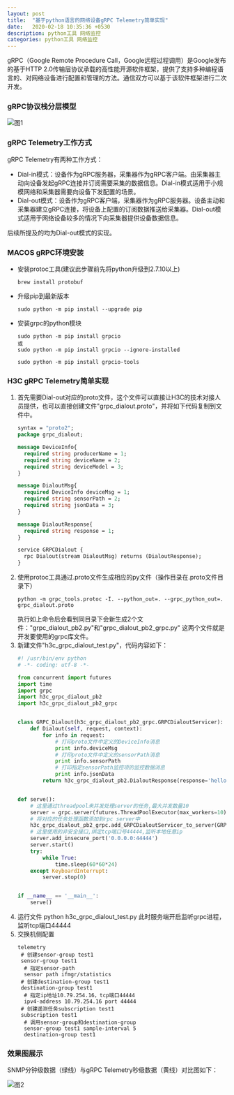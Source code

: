 ```yaml
---
layout: post
title:  "基于python语言的网络设备gRPC Telemetry简单实现"
date:   2020-02-18 10:35:36 +0530
description: python工具 网络监控
categories: python工具 网络监控
---
```


gRPC（Google Remote Procedure Call，Google远程过程调用）是Google发布的基于HTTP 2.0传输层协议承载的高性能开源软件框架，提供了支持多种编程语言的、对网络设备进行配置和管理的方法。通信双方可以基于该软件框架进行二次开发。  

### gRPC协议栈分层模型  

![图1](https://cdn.img.wenhairu.com/images/2020/02/18/mugNG.png "图1")

### gRPC Telemetry工作方式  
gRPC Telemetry有两种工作方式：  
* Dial-in模式：设备作为gRPC服务器，采集器作为gRPC客户端。由采集器主动向设备发起gRPC连接并订阅需要采集的数据信息。Dial-in模式适用于小规模网络和采集器需要向设备下发配置的场景。
* Dial-out模式：设备作为gRPC客户端，采集器作为gRPC服务器。设备主动和采集器建立gRPC连接，将设备上配置的订阅数据推送给采集器。Dial-out模式适用于网络设备较多的情况下向采集器提供设备数据信息。

后续所提及的均为Dial-out模式的实现。

### MACOS gRPC环境安装  
* 安装protoc工具(建议此步骤前先将python升级到2.7.10以上) 
  ```
  brew install protobuf
  ```
* 升级pip到最新版本
  ```
  sudo python -m pip install --upgrade pip
  ```
* 安装grpc的python模块
  ```
  sudo python -m pip install grpcio  
  或 
  sudo python -m pip install grpcio --ignore-installed
  
  sudo python -m pip install grpcio-tools
  ```

### H3C gRPC Telemetry简单实现  
1. 首先需要Dial-out对应的proto文件，这个文件可以直接让H3C的技术对接人员提供，也可以直接创建文件"grpc_dialout.proto"，并将如下代码复制到文件中。
   ```proto
   syntax = "proto2";
   package grpc_dialout;

   message DeviceInfo{
     required string producerName = 1;
     required string deviceName = 2;
     required string deviceModel = 3;
   }

   message DialoutMsg{
     required DeviceInfo deviceMsg = 1;
     required string sensorPath = 2;
     required string jsonData = 3;
   }

   message DialoutResponse{
     required string response = 1;
   }

   service GRPCDialout {
     rpc Dialout(stream DialoutMsg) returns (DialoutResponse);
   }
   ```
2. 使用protoc工具通过.proto文件生成相应的py文件（操作目录在.proto文件目录下）
   ```
   python -m grpc_tools.protoc -I. --python_out=. --grpc_python_out=. grpc_dialout.proto
   ```
   执行如上命令后会看到同目录下会新生成2个文件："grpc_dialout_pb2.py"和"grpc_dialout_pb2_grpc.py"
   这两个文件就是开发要使用的grpc库文件。
3. 新建文件"h3c_grpc_dialout_test.py"，代码内容如下：
   ```python
   #! /usr/bin/env python
   # -*- coding: utf-8 -*-

   from concurrent import futures
   import time
   import grpc
   import h3c_grpc_dialout_pb2
   import h3c_grpc_dialout_pb2_grpc


   class GRPC_Dialout(h3c_grpc_dialout_pb2_grpc.GRPCDialoutServicer):
       def Dialout(self, request, context):
           for info in request:
               # 打印proto文件中定义的DeviceInfo消息
               print info.deviceMsg
               # 打印proto文件中定义的sensorPath消息
               print info.sensorPath
               # 打印指定sensorPath监控项的监控数据消息
               print info.jsonData
           return h3c_grpc_dialout_pb2.DialoutResponse(response='hello')


   def serve():
       # 这里通过threadpool来并发处理server的任务,最大并发数量10
       server = grpc.server(futures.ThreadPoolExecutor(max_workers=10))
       # 将对应的任务处理函数添加到rpc server中
       h3c_grpc_dialout_pb2_grpc.add_GRPCDialoutServicer_to_server(GRPC_Dialout(), server)
       # 这里使用的非安全接口,绑定tcp端口号44444,监听本地任意ip
       server.add_insecure_port('0.0.0.0:44444')
       server.start()
       try:
           while True:
               time.sleep(60*60*24)
       except KeyboardInterrupt:
           server.stop(0)


   if __name__ == '__main__':
       serve()
   ```
4. 运行文件
   python h3c_grpc_dialout_test.py
   此时服务端开启监听grpc进程，监听tcp端口44444
5. 交换机侧配置
   ```
   telemetry
    # 创建sensor-group test1
    sensor-group test1
     # 指定sensor-path
     sensor path ifmgr/statistics
    # 创建destination-group test1
    destination-group test1
     # 指定ip地址10.79.254.16，tcp端口44444
     ipv4-address 10.79.254.16 port 44444
    # 创建遥测任务subscription test1
    subscription test1
     # 调用sensor-group和destination-group
     sensor-group test1 sample-interval 5
     destination-group test1
   ```

### 效果图展示  
SNMP分钟级数据（绿线）与gRPC Telemetry秒级数据（黄线）对比图如下：

![图2](https://cdn.img.wenhairu.com/images/2020/02/18/muMnv.png "图2")





